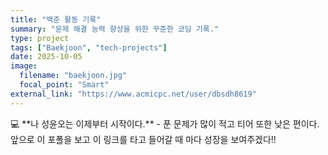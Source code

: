 ```yaml
---
title: "백준 활동 기록"
summary: "문제 해결 능력 향상을 위한 꾸준한 코딩 기록."
type: project
tags: ["Baekjoon", "tech-projects"]
date: 2025-10-05
image:
  filename: "baekjoon.jpg"
  focal_point: "Smart"
external_link: "https://www.acmicpc.net/user/dbsdh8619"
---
```


<div class="justify-text">
💻 **나 성윤오는 이제부터 시작이다.**
- 푼 문제가 많이 적고 티어 또한 낮은 편이다. 앞으로 이 포폴을 보고 이 링크를 타고 들어갈 때 마다 성장을 보여주겠다!!
</div>
